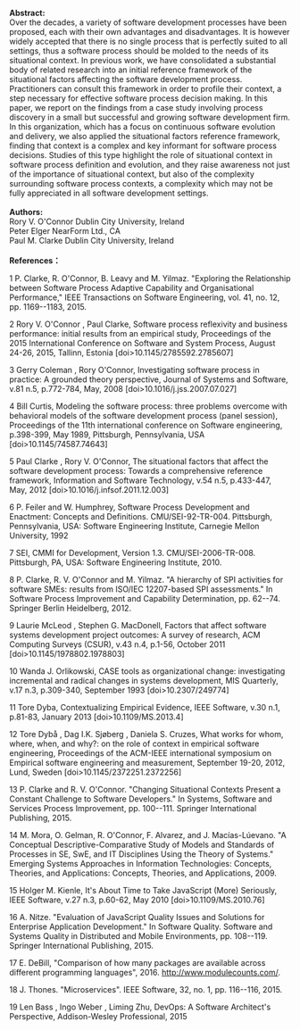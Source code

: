 **Abstract:**  
Over the decades, a variety of software development processes have been proposed, each with their own advantages and disadvantages. It is however widely accepted that there is no single process that is perfectly suited to all settings, thus a software process should be molded to the needs of its situational context. In previous work, we have consolidated a substantial body of related research into an initial reference framework of the situational factors affecting the software development process. Practitioners can consult this framework in order to profile their context, a step necessary for effective software process decision making. In this paper, we report on the findings from a case study involving process discovery in a small but successful and growing software development firm. In this organization, which has a focus on continuous software evolution and delivery, we also applied the situational factors reference framework, finding that context is a complex and key informant for software process decisions. Studies of this type highlight the role of situational context in software process definition and evolution, and they raise awareness not just of the importance of situational context, but also of the complexity surrounding software process contexts, a complexity which may not be fully appreciated in all software development settings.
</br>
</br>
**Authors:**  
Rory V. O'Connor	Dublin City University, Ireland  
Peter Elger	NearForm Ltd., CA  
Paul M. Clarke	Dublin City University, Ireland  
</br>
**References：**  
 	
1
P. Clarke, R. O'Connor, B. Leavy and M. Yilmaz. "Exploring the Relationship between Software Process Adaptive Capability and Organisational Performance," IEEE Transactions on Software Engineering, vol. 41, no. 12, pp. 1169--1183, 2015.
	
2
Rory V. O'Connor , Paul Clarke, Software process reflexivity and business performance: initial results from an empirical study, Proceedings of the 2015 International Conference on Software and System Process, August 24-26, 2015, Tallinn, Estonia  [doi>10.1145/2785592.2785607]
 	
3
Gerry Coleman , Rory O'Connor, Investigating software process in practice: A grounded theory perspective, Journal of Systems and Software, v.81 n.5, p.772-784, May, 2008  [doi>10.1016/j.jss.2007.07.027]
	
4
Bill Curtis, Modeling the software process: three problems overcome with behavioral models of the software development process (panel session), Proceedings of the 11th international conference on Software engineering, p.398-399, May 1989, Pittsburgh, Pennsylvania, USA  [doi>10.1145/74587.74643]
 	
5
Paul Clarke , Rory V. O'Connor, The situational factors that affect the software development process: Towards a comprehensive reference framework, Information and Software Technology, v.54 n.5, p.433-447, May, 2012  [doi>10.1016/j.infsof.2011.12.003]
 	
6
P. Feiler and W. Humphrey, Software Process Development and Enactment: Concepts and Definitions. CMU/SEI-92-TR-004. Pittsburgh, Pennsylvania, USA: Software Engineering Institute, Carnegie Mellon University, 1992
 	
7
SEI, CMMI for Development, Version 1.3. CMU/SEI-2006-TR-008. Pittsburgh, PA, USA: Software Engineering Institute, 2010.
 	
8
P. Clarke, R. V. O'Connor and M. Yilmaz. "A hierarchy of SPI activities for software SMEs: results from ISO/IEC 12207-based SPI assessments." In Software Process Improvement and Capability Determination, pp. 62--74. Springer Berlin Heidelberg, 2012.
	
9
Laurie McLeod , Stephen G. MacDonell, Factors that affect software systems development project outcomes: A survey of research, ACM Computing Surveys (CSUR), v.43 n.4, p.1-56, October 2011  [doi>10.1145/1978802.1978803]
 	
10
Wanda J. Orlikowski, CASE tools as organizational change: investigating incremental and radical changes in systems development, MIS Quarterly, v.17 n.3, p.309-340, September 1993  [doi>10.2307/249774]
 	
11
Tore Dyba, Contextualizing Empirical Evidence, IEEE Software, v.30 n.1, p.81-83, January 2013  [doi>10.1109/MS.2013.4]
	
12
Tore Dybå , Dag I.K. Sjøberg , Daniela S. Cruzes, What works for whom, where, when, and why?: on the role of context in empirical software engineering, Proceedings of the ACM-IEEE international symposium on Empirical software engineering and measurement, September 19-20, 2012, Lund, Sweden  [doi>10.1145/2372251.2372256]
 	
13
P. Clarke and R. V. O'Connor. "Changing Situational Contexts Present a Constant Challenge to Software Developers." In Systems, Software and Services Process Improvement, pp. 100--111. Springer International Publishing, 2015.
 	
14
M. Mora, O. Gelman, R. O'Connor, F. Alvarez, and J. Macías-Lúevano. "A Conceptual Descriptive-Comparative Study of Models and Standards of Processes in SE, SwE, and IT Disciplines Using the Theory of Systems." Emerging Systems Approaches in Information Technologies: Concepts, Theories, and Applications: Concepts, Theories, and Applications, 2009.
 	
15
Holger M. Kienle, It's About Time to Take JavaScript (More) Seriously, IEEE Software, v.27 n.3, p.60-62, May 2010  [doi>10.1109/MS.2010.76]
 	
16
A. Nitze. "Evaluation of JavaScript Quality Issues and Solutions for Enterprise Application Development." In Software Quality. Software and Systems Quality in Distributed and Mobile Environments, pp. 108--119. Springer International Publishing, 2015.
 	
17
E. DeBill, "Comparison of how many packages are available across different programming languages", 2016. http://www.modulecounts.com/.
 	
18
J. Thones. "Microservices". IEEE Software, 32, no. 1, pp. 116--116, 2015.
 	
19
Len Bass , Ingo Weber , Liming Zhu, DevOps: A Software Architect's Perspective, Addison-Wesley Professional, 2015
